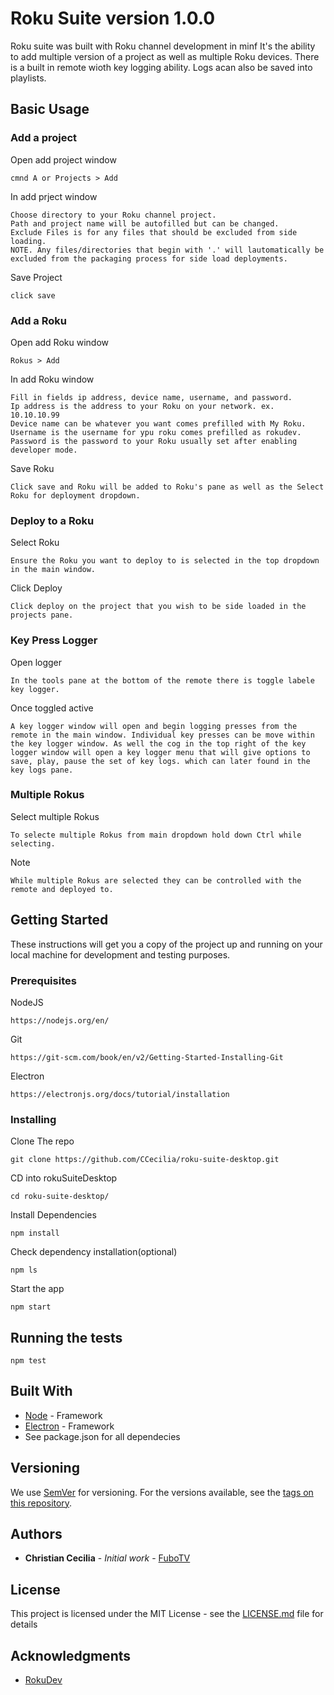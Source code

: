 # Roku Suite version 1.0.0

Roku suite was built with Roku channel development in minf It's the ability to add multiple version of a project as well as multiple Roku devices. There is a built in remote wioth key logging ability. Logs acan also be saved into playlists.

## Basic Usage

### Add a project

Open add project window
```
cmnd A or Projects > Add
```

In add prject window
```
Choose directory to your Roku channel project.
Path and project name will be autofilled but can be changed.
Exclude Files is for any files that should be excluded from side loading.
NOTE. Any files/directories that begin with '.' will lautomatically be excluded from the packaging process for side load deployments.
```

Save Project
```
click save
```

### Add a Roku
Open add Roku window
```
Rokus > Add
```

In add Roku window
```
Fill in fields ip address, device name, username, and password.
Ip address is the address to your Roku on your network. ex. 10.10.10.99
Device name can be whatever you want comes prefilled with My Roku.
Username is the username for ypu roku comes prefilled as rokudev.
Password is the password to your Roku usually set after enabling developer mode.
```

Save Roku
```
Click save and Roku will be added to Roku's pane as well as the Select Roku for deployment dropdown.
```

### Deploy to a Roku

Select Roku 
```
Ensure the Roku you want to deploy to is selected in the top dropdown in the main window.
```

Click Deploy
```
Click deploy on the project that you wish to be side loaded in the projects pane.
```

### Key Press Logger

Open logger
```
In the tools pane at the bottom of the remote there is toggle labele key logger.
```

Once toggled active
```
A key logger window will open and begin logging presses from the remote in the main window. Individual key presses can be move within the key logger window. As well the cog in the top right of the key logger window will open a key logger menu that will give options to save, play, pause the set of key logs. which can later found in the key logs pane.
```

### Multiple Rokus

Select multiple Rokus
```
To selecte multiple Rokus from main dropdown hold down Ctrl while selecting.
```

Note
```
While multiple Rokus are selected they can be controlled with the remote and deployed to.
```

## Getting Started

These instructions will get you a copy of the project up and running on your local machine for development and testing purposes.

### Prerequisites



NodeJS

```
https://nodejs.org/en/
```

Git

```
https://git-scm.com/book/en/v2/Getting-Started-Installing-Git
```

Electron

```
https://electronjs.org/docs/tutorial/installation
```

### Installing

Clone The repo

```
git clone https://github.com/CCecilia/roku-suite-desktop.git
```

CD into rokuSuiteDesktop

```
cd roku-suite-desktop/
```

Install Dependencies

```
npm install
```

Check dependency installation(optional)

```
npm ls
```

Start the app

```
npm start
```

## Running the tests

```
npm test
```

## Built With

* [Node](http://www.dropwizard.io/1.0.2/docs/) - Framework
* [Electron](https://electronjs.org/) - Framework
* See package.json for all dependecies

## Versioning

We use [SemVer](http://semver.org/) for versioning. For the versions available, see the [tags on this repository](https://github.com/your/project/tags). 

## Authors

* **Christian Cecilia** - *Initial work* - [FuboTV](https://github.com/fubotv)

## License

This project is licensed under the MIT License - see the [LICENSE.md](LICENSE.md) file for details

## Acknowledgments

* [RokuDev](https://github.com/rokudev)
